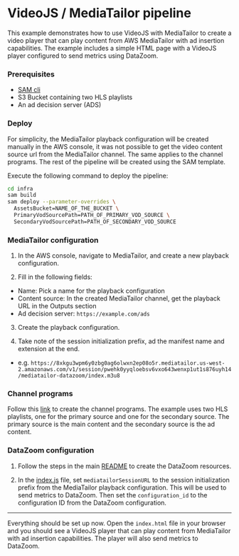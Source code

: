 # VideoJS / MediaTailor pipeline

This example demonstrates how to use VideoJS with MediaTailor to create a video player that can play content from AWS MediaTailor with ad insertion capabilities. The example includes a simple HTML page with a VideoJS player configured to send metrics using DataZoom.

### Prerequisites

- [SAM cli](https://aws.amazon.com/serverless/sam/)
- S3 Bucket containing two HLS playlists
- An ad decision server (ADS)

### Deploy

For simplicity, the MediaTailor playback configuration will be created manually in the AWS console, it was not possible to get the video content source url from the MediaTailor channel. The same applies to the channel programs. The rest of the pipeline will be created using the SAM template.

Execute the following command to deploy the pipeline:

```bash
cd infra
sam build
sam deploy --parameter-overrides \
  AssetsBucket=NAME_OF_THE_BUCKET \
  PrimaryVodSourcePath=PATH_OF_PRIMARY_VOD_SOURCE \
  SecondaryVodSourcePath=PATH_OF_SECONDARY_VOD_SOURCE
```

### MediaTailor configuration

1. In the AWS console, navigate to MediaTailor, and create a new playback configuration.

2. Fill in the following fields:
  - Name: Pick a name for the playback configuration
  - Content source: In the created MediaTailor channel, get the playback URL in the Outputs section
  - Ad decision server: `https://example.com/ads`

3. Create the playback configuration.

4. Take note of the session initialization prefix, ad the manifest name and extension at the end.
  - e.g. `https://8xkgu3wpm6y0zbg0ag6olwxn2ep08o5r.mediatailor.us-west-2.amazonaws.com/v1/session/pwehk0yyqloebsv6vxo643wenxp1ut1s876uyh14/mediatailor-datazoom/index.m3u8`


### Channel programs

Follow this [link](https://docs.aws.amazon.com/mediatailor/latest/ug/channel-assembly-adding-programs.html) to create the channel programs. The example uses two HLS playlists, one for the primary source and one for the secondary source. The primary source is the main content and the secondary source is the ad content.

### DataZoom configuration

1. Follow the steps in the main [README](../../README.md) to create the DataZoom resources.

2. In the [index.js](./player/index.js) file, set `mediatailorSessionURL` to the session initialization prefix from the MediaTailor playback configuration. This will be used to send metrics to DataZoom. Then set the `configuration_id` to the configuration ID from the DataZoom configuration.

___

Everything should be set up now. Open the `index.html` file in your browser and you should see a VideoJS player that can play content from MediaTailor with ad insertion capabilities. The player will also send metrics to DataZoom.
